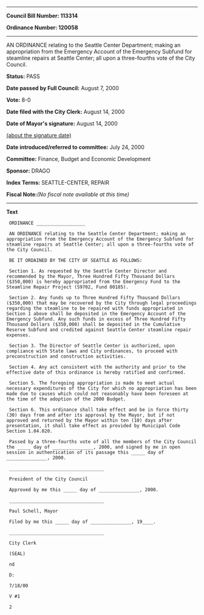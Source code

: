 

********

**Council Bill Number: 113314**
   
**Ordinance Number: 120058**
********

 AN ORDINANCE relating to the Seattle Center Department; making an appropriation from the Emergency Account of the Emergency Subfund for steamline repairs at Seattle Center; all upon a three-fourths vote of the City Council.

**Status:** PASS
   
**Date passed by Full Council:** August 7, 2000
   
**Vote:** 8-0
   
**Date filed with the City Clerk:** August 14, 2000
   
**Date of Mayor's signature:** August 14, 2000
   
[(about the signature date)](/~public/approvaldate.htm)
   
   
   
**Date introduced/referred to committee:** July 24, 2000
   
**Committee:** Finance, Budget and Economic Development
   
**Sponsor:** DRAGO
   
   
**Index Terms:** SEATTLE-CENTER, REPAIR

**Fiscal Note:**_(No fiscal note available at this time)_

********

**Text**
   
```
 ORDINANCE __________________

 AN ORDINANCE relating to the Seattle Center Department; making an appropriation from the Emergency Account of the Emergency Subfund for steamline repairs at Seattle Center; all upon a three-fourths vote of the City Council.

 BE IT ORDAINED BY THE CITY OF SEATTLE AS FOLLOWS:

 Section 1. As requested by the Seattle Center Director and recommended by the Mayor, Three Hundred Fifty Thousand Dollars ($350,000) is hereby appropriated from the Emergency Fund to the Steamline Repair Project (S9702, Fund 00185).

 Section 2. Any funds up to Three Hundred Fifty Thousand Dollars ($350,000) that may be recovered by the City through legal proceedings regarding the steamline to be repaired with funds appropriated in Section 1 above shall be deposited in the Emergency Account of the Emergency Subfund. Any such funds in excess of Three Hundred Fifty Thousand Dollars ($350,000) shall be deposited in the Cumulative Reserve Subfund and credited against Seattle Center steamline repair expenses.

 Section 3. The Director of Seattle Center is authorized, upon compliance with State laws and City ordinances, to proceed with preconstruction and construction activities.

 Section 4. Any act consistent with the authority and prior to the effective date of this ordinance is hereby ratified and confirmed.

 Section 5. The foregoing appropriation is made to meet actual necessary expenditures of the City for which no appropriation has been made due to causes which could not reasonably have been foreseen at the time of the adoption of the 2000 Budget.

 Section 6. This ordinance shall take effect and be in force thirty (30) days from and after its approval by the Mayor, but if not approved and returned by the Mayor within ten (10) days after presentation, it shall take effect as provided by Municipal Code Section 1.04.020.

 Passed by a three-fourths vote of all the members of the City Council the _____ day of _______________, 2000, and signed by me in open session in authentication of its passage this _____ day of _______________, 2000.

 ___________________________________

 President of the City Council

 Approved by me this _____ day of _______________, 2000.

 ___________________________________

 Paul Schell, Mayor

 Filed by me this _____ day of _______________, 19____.

 ___________________________________

 City Clerk

 (SEAL)

 nd

 D:

 7/18/00

 V #1

 2

```
